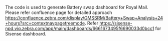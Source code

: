 The code is used to generate Battery swap dashboard for Royal Mail.
Please refer confluence page for detailed approach https://confluence.zebra.com/display/GMSSRM/Battery+Swap+Analysis+24+hours?src=contextnavpagetreemode.
Refer https://sisense-npd.viq.zebra.com/app/main/dashboards/6661673495f6690033d0bcc1 for Sisense dashboard.
